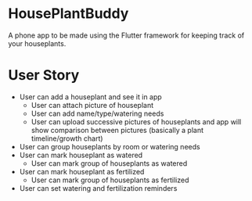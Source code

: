# HousePlantBuddy
A phone app to be made using the Flutter framework for keeping track of your houseplants.

# User Story

- User can add a houseplant and see it in app
  - User can attach picture of houseplant
  - User can add name/type/watering needs
  - User can upload successive pictures of houseplants and app will show comparison between pictures (basically a plant timeline/growth chart)
- User can group houseplants by room or watering needs
- User can mark houseplant as watered
  - User can mark group of houseplants as watered
- User can mark houseplant as fertilized
  - User can mark group of houseplants as fertilized
- User can set watering and fertilization reminders


